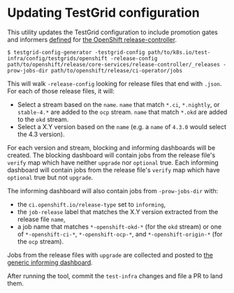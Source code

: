 # Updating TestGrid configuration

This utility updates the TestGrid configuration to include promotion gates and informers [defined][release-controller-config] for [the OpenShift release-controller][release-controller].

```console
$ testgrid-config-generator -testgrid-config path/to/k8s.io/test-infra/config/testgrids/openshift -release-config path/to/openshift/release/core-services/release-controller/_releases -prow-jobs-dir path/to/openshift/release/ci-operator/jobs
```

This will walk `-release-config` looking for release files that end with `.json`.
For each of those release files, it will:

* Select a stream based on the `name`.
    `name` that match `*.ci`, `*.nightly`, or `stable-4.*` are added to the `ocp` stream.
    `name` that match `*.okd` are added to the `okd` stream.
* Select a X.Y version based on the `name` (e.g. a `name` of `4.3.0` would select the 4.3 version).

For each version and stream, blocking and informing dashboards will be created.
The blocking dashboard will contain jobs from the release file's `verify` map which have neither `upgrade` nor `optional` true.
Each informing dashboard will contain jobs from the release file's `verify` map which have `optional` true but not `upgrade`.

The informing dashboard will also contain jobs from `-prow-jobs-dir` with:

* the `ci.openshift.io/release-type` set to `informing`,
* the `job-release` label that matches the X.Y version extracted from the release file `name`,
* a job name that matches `*-openshift-okd-*` (for the `okd` stream) or one of `*-openshift-ci-*`, `*-openshift-ocp-*`, and `*-openshift-origin-*` (for the `ocp` stream).

Jobs from the release files with `upgrade` are collected and posted to [the generic informing dashboard][generic-informing].

After running the tool, commit the `test-infra` changes and file a PR to land them.

[generic-informing]: https://testgrid.k8s.io/redhat-openshift-informing
[release-controller-config]: https://github.com/openshift/release/tree/master/core-services/release-controller
[release-controller]: https://github.com/openshift/release-controller/
